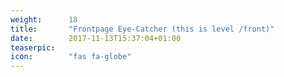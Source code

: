```yaml
---
weight:      18
title:       "Frontpage Eye-Catcher (this is level /front)"
date:        2017-11-13T15:37:04+01:00
teaserpic:
icon:        "fas fa-globe"
---
```

